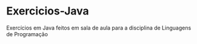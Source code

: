 # Exercicios-Java
Exercícios em Java feitos em sala de aula para a disciplina de Linguagens de Programação
